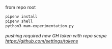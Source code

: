 from repo root

```Bash
pipenv install
pipenv shell
python3 mam-experimentation.py
```

_pushing required new GH token with repo scope https://github.com/settings/tokens_
